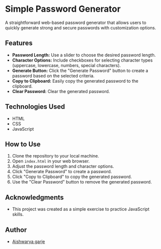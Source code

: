 # Simple Password Generator

A straightforward web-based password generator that allows users to quickly generate strong and secure passwords with customization options.




## Features

- **Password Length:** Use a slider to choose the desired password length.
- **Character Options:** Include checkboxes for selecting character types (uppercase, lowercase, numbers, special characters).
- **Generate Button:** Click the "Generate Password" button to create a password based on the selected criteria.
- **Copy to Clipboard:** Easily copy the generated password to the clipboard.
- **Clear Password:** Clear the generated password.

## Technologies Used

- HTML
- CSS
- JavaScript

## How to Use

1. Clone the repository to your local machine.
2. Open `index.html` in your web browser.
3. Adjust the password length and character options.
4. Click "Generate Password" to create a password.
5. Click "Copy to Clipboard" to copy the generated password.
6. Use the "Clear Password" button to remove the generated password.


## Acknowledgments

- This project was created as a simple exercise to practice JavaScript skills.

## Author

- [Aishwarya garje](https://github.com/aishwarya-garje)





